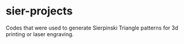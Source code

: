 # sier-projects
Codes that were used to generate Sierpinski Triangle patterns for 3d printing or laser engraving.
